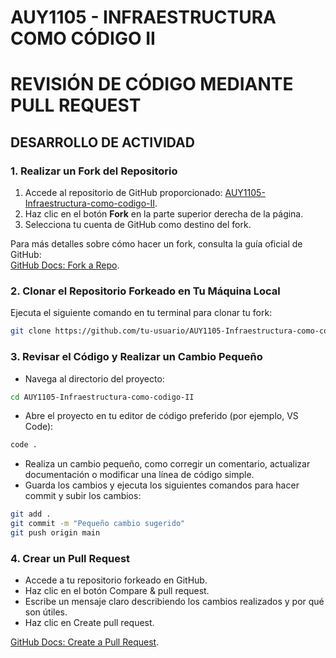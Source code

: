 # AUY1105 - INFRAESTRUCTURA COMO CÓDIGO II

# REVISIÓN DE CÓDIGO MEDIANTE PULL REQUEST

## DESARROLLO DE ACTIVIDAD

### 1. Realizar un Fork del Repositorio

1. Accede al repositorio de GitHub proporcionado: [AUY1105-Infraestructura-como-codigo-II](https://github.com/Fundacion-Instituto-Profesional-Duoc-UC/AUY1105-Infraestructura-como-codigo-II).  
2. Haz clic en el botón **Fork** en la parte superior derecha de la página.  
3. Selecciona tu cuenta de GitHub como destino del fork.

Para más detalles sobre cómo hacer un fork, consulta la guía oficial de GitHub:  
[GitHub Docs: Fork a Repo](https://docs.github.com/en/get-started/quickstart/fork-a-repo).

### 2. Clonar el Repositorio Forkeado en Tu Máquina Local

Ejecuta el siguiente comando en tu terminal para clonar tu fork:

```bash
git clone https://github.com/tu-usuario/AUY1105-Infraestructura-como-codigo-II.git
```

### 3. Revisar el Código y Realizar un Cambio Pequeño

- Navega al directorio del proyecto:
```bash
cd AUY1105-Infraestructura-como-codigo-II
```
- Abre el proyecto en tu editor de código preferido (por ejemplo, VS Code):
```bash
code .
```
- Realiza un cambio pequeño, como corregir un comentario, actualizar documentación o modificar una línea de código simple.
- Guarda los cambios y ejecuta los siguientes comandos para hacer commit y subir los cambios:
```bash
git add .
git commit -m "Pequeño cambio sugerido"
git push origin main
```
### 4. Crear un Pull Request

- Accede a tu repositorio forkeado en GitHub.
- Haz clic en el botón Compare & pull request.
- Escribe un mensaje claro describiendo los cambios realizados y por qué son útiles.
- Haz clic en Create pull request.

[GitHub Docs: Create a Pull Request](https://docs.github.com/en/pull-requests/collaborating-with-pull-requests/proposing-changes-to-your-work-with-pull-requests/about-pull-requests).